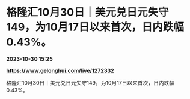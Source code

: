 # 格隆汇10月30日｜美元兑日元失守149，为10月17日以来首次，日内跌幅0.43%。

**2023-10-30 15:25**

**https://www.gelonghui.com/live/1272332**

格隆汇10月30日｜美元兑日元失守149，为10月17日以来首次，日内跌幅0.43%。